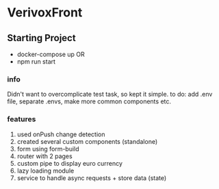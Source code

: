 # VerivoxFront

## Starting Project

- docker-compose up
  OR
- npm run start

### info

Didn't want to overcomplicate test task, so kept it simple.
to do: add .env file, separate .envs, make more common components etc.

### features

1. used onPush change detection
2. created several custom components (standalone)
3. form using form-build
4. router with 2 pages
5. custom pipe to display euro currency
6. lazy loading module
7. service to handle async requests + store data (state)
